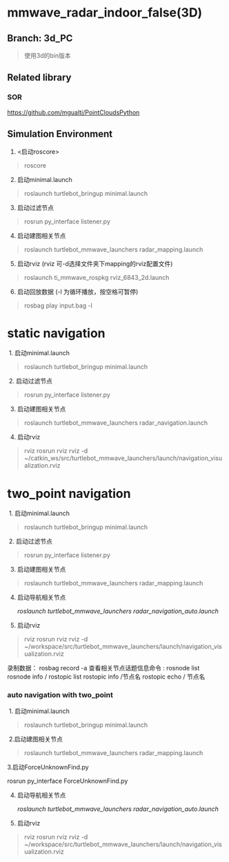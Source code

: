 # mmwave_radar_indoor_false(3D)

## Branch: 3d_PC
> 使用3d的bin版本

## Related library
### SOR
https://github.com/mgualti/PointCloudsPython


## Simulation Environment
1. <启动roscore>
> roscore
2. 启动minimal.launch
> roslaunch turtlebot_bringup minimal.launch
3. 启动过滤节点
> rosrun py_interface listener.py
4. 启动建图相关节点
> roslaunch turtlebot_mmwave_launchers radar_mapping.launch
5. 启动rviz (rviz 可-d选择文件夹下mapping的rviz配置文件)
> roslaunch ti_mmwave_rospkg rviz_6843_2d.launch
6. 启动回放数据 (-l 为循环播放，按空格可暂停)
> rosbag play input.bag -l

# static navigation

​	1. 启动minimal.launch

> roslaunch turtlebot_bringup minimal.launch

​	2. 启动过滤节点

> rosrun py_interface listener.py

3. 启动建图相关节点

> roslaunch turtlebot_mmwave_launchers radar_navigation.launch

4. 启动rviz 

> rviz rosrun rviz rviz -d ~/catkin_ws/src/turtlebot_mmwave_launchers/launch/navigation_visualization.rviz

# two_point navigation

​	1. 启动minimal.launch

> roslaunch turtlebot_bringup minimal.launch

​	2. 启动过滤节点

> rosrun py_interface listener.py

3. 启动建图相关节点

> roslaunch turtlebot_mmwave_launchers radar_mapping.launch

4. 启动导航相关节点

   *roslaunch turtlebot_mmwave_launchers radar_navigation_auto.launch*

5. 启动rviz 

> rviz rosrun rviz rviz -d ~/workspace/src/turtlebot_mmwave_launchers/launch/navigation_visualization.rviz

录制数据：
rosbag record -a
查看相关节点话题信息命令 :
rosnode list
rosnode info /
rostopic list
rostopic info /节点名
rostopic echo / 节点名

### auto navigation with two_point

​	1. 启动minimal.launch

> roslaunch turtlebot_bringup minimal.launch

​    2.启动建图相关节点

> roslaunch turtlebot_mmwave_launchers radar_mapping.launch

  3.启动ForceUnknownFind.py

rosrun py_interface ForceUnknownFind.py

4. 启动导航相关节点

   *roslaunch turtlebot_mmwave_launchers radar_navigation_auto.launch*

5. 启动rviz 

> rviz rosrun rviz rviz -d ~/workspace/src/turtlebot_mmwave_launchers/launch/navigation_visualization.rviz